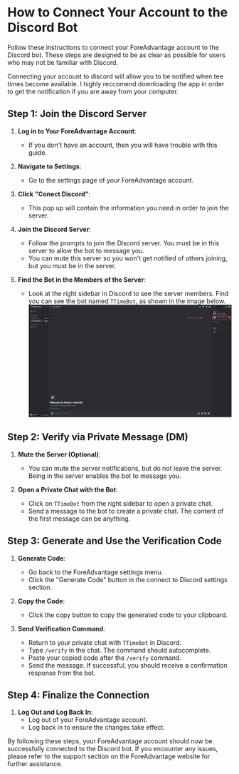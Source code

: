 # How to Connect Your Account to the Discord Bot

Follow these instructions to connect your ForeAdvantage account to the Discord bot. These steps are designed to be as clear as possible for users who may not be familiar with Discord.

Connecting your account to discord will allow you to be notified when tee times become available. I highly reccomend downloading the app in order to get the notification if you are away from your computer.

## Step 1: Join the Discord Server

1. **Log in to Your ForeAdvantage Account**:

   - If you don't have an account, then you will have trouble with this guide.

2. **Navigate to Settings**:

   - Go to the settings page of your ForeAdvantage account.

3. **Click "Conect Discord"**:

   - This pop up will contain the information you need in order to join the server.

4. **Join the Discord Server**:

   - Follow the prompts to join the Discord server. You must be in this server to allow the bot to message you.
   - You can mute this server so you won't get notified of others joining, but you must be in the server.

5. **Find the Bot in the Members of the Server**:
   - Look at the right sidebar in Discord to see the server members. Find you can see the bot named `TTimeBot`, as shown in the image below.
     ![Find Bot Image](FindingBot.png)

## Step 2: Verify via Private Message (DM)

1. **Mute the Server (Optional)**:

   - You can mute the server notifications, but do not leave the server. Being in the server enables the bot to message you.

2. **Open a Private Chat with the Bot**:
   - Click on `TTimeBot` from the right sidebar to open a private chat.
   - Send a message to the bot to create a private chat. The content of the first message can be anything.

## Step 3: Generate and Use the Verification Code

1. **Generate Code**:

   - Go back to the ForeAdvantage settings menu.
   - Click the "Generate Code" button in the connect to Discord settings section.

2. **Copy the Code**:

   - Click the copy button to copy the generated code to your clipboard.

3. **Send Verification Command**:
   - Return to your private chat with `TTimeBot` in Discord.
   - Type `/verify` in the chat. The command should autocomplete.
   - Paste your copied code after the `/verify` command.
   - Send the message. If successful, you should receive a confirmation response from the bot.

## Step 4: Finalize the Connection

1. **Log Out and Log Back In**:
   - Log out of your ForeAdvantage account.
   - Log back in to ensure the changes take effect.

By following these steps, your ForeAdvantage account should now be successfully connected to the Discord bot. If you encounter any issues, please refer to the support section on the ForeAdvantage website for further assistance.
